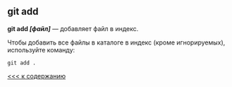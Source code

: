 ## git add




**git add *[файл]*** — добавляет файл в индекс.

Чтобы добавить все файлы в каталоге в индекс (кроме игнорируемых), используйте команду:


```bash=
git add .
```

[<<< к содержанию](./readme.md)